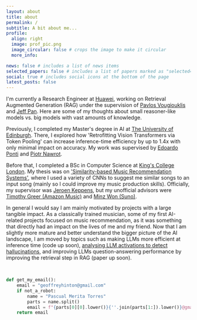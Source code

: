 ```yaml
---
layout: about
title: about
permalink: /
subtitle: A bit about me...
profile:
  align: right
  image: prof_pic.png
  image_circular: false # crops the image to make it circular
  more_info:

news: false # includes a list of news items
selected_papers: false # includes a list of papers marked as "selected={true}"
social: true # includes social icons at the bottom of the page
latest_posts: false
---
```


I'm currently a Research Engineer at [Huawei](https://www.huawei.com/en/corporate-information/research-development), working on Retrieval Augmented Generation (RAG) under the supervision of [Pavlos Vougiouklis](https://scholar.google.com/citations?hl=en&user=9J7YeR0AAAAJ&view_op=list_works&sortby=pubdate) and [Jeff Pan](https://scholar.google.com/citations?user=zLDAY8QAAAAJ&hl=es). Here are some of my thoughts about small reasoner-like models vs. big models with vast amounts of knowledge.

Previously, I completed my Master's degree in AI at [The University of Edinburgh](https://www.ed.ac.uk/c/edinburgh-ai). There, I explored how 'Retrofitting Vision Transformers via Token Pooling' can increase inference-time efficiency by up to 1.4x with only minimal impact on accuracy. My work was supervised by [Edoardo Ponti](https://scholar.google.ca/citations?user=tklL2q0AAAAJ&hl=en) and [Piotr Nawrot](https://scholar.google.com/citations?user=9wrNHUQAAAAJ&hl=en).

Before that, I completed a BSc in Computer Science at [King's College London](https://www.kcl.ac.uk/informatics). My thesis was on ['Similarity-based Music Recommendation Systems'](https://github.com/PascualMeritaTorres/Deep-Learning-Music-Recommendation-System), where I used a variety of CNNs to suggest me similar songs to an input song (mainly so I could improve my music production skills). Officially, my supervisor was [Jeroen Keppens](https://scholar.google.co.uk/citations?user=6uEtmfoAAAAJ&hl=de), but my unofficial advisors were [Timothy Greer (Amazon Music)](https://scholar.google.com/citations?user=sD2tSQ4AAAAJ&hl=en) and [Minz Won (Suno)](https://scholar.google.com/citations?user=x5rArQMAAAAJ&hl=en).

In general I would say I am mainly motivated by projects with a large tangible impact. As a classically trained musician, some of my first AI-related projects focused on music recommendation, as it was something that directly had an impact on the lives of me and my friend. Now that I am slightly more mature and better understand the bigger picture of the AI landscape, I am moved by topics such as making LLMs more efficient at inference time (code up soon), [analysing LLM activations to detect hallucinations](https://github.com/tberm/mlp_cw4?tab=readme-ov-file), and improving LLMs question-answering performance by improving the retrieval step in RAG (paper up soon).

<br/>

```python
def get_my_email():
    email = "geoffreyhinton@gmail.com"
    if not_a_robot:
        name = "Pascual Merita Torres"
        parts = name.split()
        email = f"{parts[0][0].lower()}{''.join(parts[1:]).lower()}@gmail.com"
    return email
```